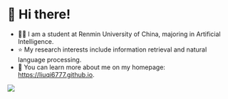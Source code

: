 # 👋 Hi there!

- 👨‍🎓 I am a student at Renmin University of China, majoring in Artificial Intelligence.
- ⭐ My research interests include information retrieval and natural language processing.
- 🔖 You can learn more about me on my homepage: https://liuqi6777.github.io.

<!---
liuqi6777/liuqi6777 is a ✨ special ✨ repository because its `README.md` (this file) appears on your GitHub profile.
You can click the Preview link to take a look at your changes.
--->

![](https://github-readme-stats.vercel.app/api?username=liuqi6777)
